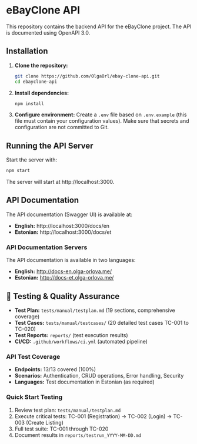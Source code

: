 # eBayClone API

This repository contains the backend API for the eBayClone project. The API is documented using OpenAPI 3.0.

## Installation

1. **Clone the repository:**
   ```bash
   git clone https://github.com/OlgaOrl/ebay-clone-api.git
   cd ebayclone-api
   ```

2. **Install dependencies:**
   ```bash
   npm install
   ```

3. **Configure environment:**
   Create a `.env` file based on `.env.example` (this file must contain your configuration values). Make sure that secrets and configuration are not committed to Git.

## Running the API Server

Start the server with:
```bash
npm start
```

The server will start at http://localhost:3000.

## API Documentation

The API documentation (Swagger UI) is available at:
- **English:** http://localhost:3000/docs/en
- **Estonian:** http://localhost:3000/docs/et

### API Documentation Servers
The API documentation is available in two languages:
- **English:** http://docs-en.olga-orlova.me/
- **Estonian:** http://docs-et.olga-orlova.me/

## 🧪 Testing & Quality Assurance

- **Test Plan:** `tests/manual/testplan.md` (19 sections, comprehensive coverage)
- **Test Cases:** `tests/manual/testcases/` (20 detailed test cases TC-001 to TC-020)
- **Test Reports:** `reports/` (test execution results)
- **CI/CD:** `.github/workflows/ci.yml` (automated pipeline)

### API Test Coverage
- **Endpoints:** 13/13 covered (100%)
- **Scenarios:** Authentication, CRUD operations, Error handling, Security
- **Languages:** Test documentation in Estonian (as required)

### Quick Start Testing
1. Review test plan: `tests/manual/testplan.md`
2. Execute critical tests: TC-001 (Registration) → TC-002 (Login) → TC-003 (Create Listing)
3. Full test suite: TC-001 through TC-020
4. Document results in `reports/testrun_YYYY-MM-DD.md`